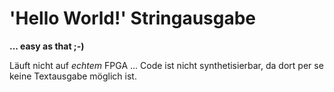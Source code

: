 # 'Hello World!' Stringausgabe

**... easy as that ;-)**

Läuft nicht auf *echtem* FPGA ... Code ist nicht synthetisierbar, da dort per se keine Textausgabe möglich ist.
